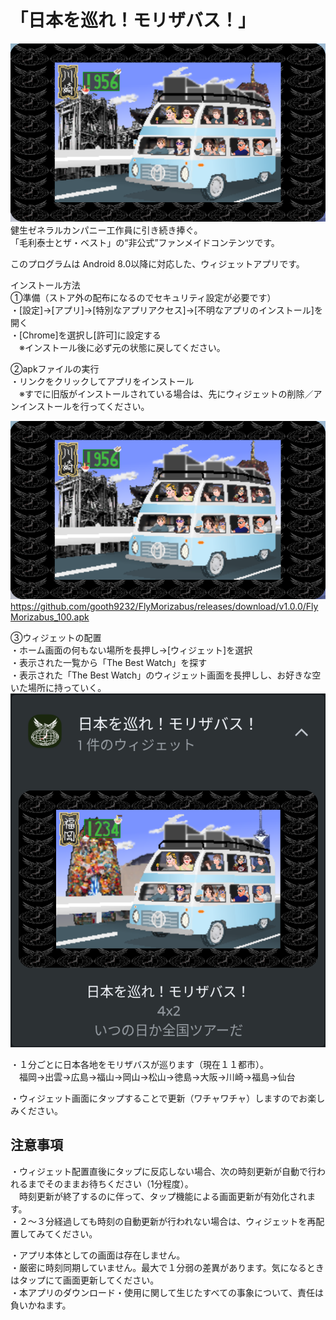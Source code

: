 # 「日本を巡れ！モリザバス！」
![WatchFace](https://github.com/gooth9232/FlyMorizabus/blob/master/img/app_preview.png)  
健生ゼネラルカンパニー工作員に引き続き捧ぐ。  
「毛利泰士とザ・ベスト」の“非公式”ファンメイドコンテンツです。  
  
このプログラムは Android 8.0以降に対応した、ウィジェットアプリです。  
  
インストール方法  
①準備（ストア外の配布になるのでセキュリティ設定が必要です）  
・[設定]→[アプリ]→[特別なアプリアクセス]→[不明なアプリのインストール]を開く  
・[Chrome]を選択し[許可]に設定する  
　※インストール後に必ず元の状態に戻してください。  
  
②apkファイルの実行  
・リンクをクリックしてアプリをインストール  
　※すでに旧版がインストールされている場合は、先にウィジェットの削除／アンインストールを行ってください。  
  
![WatchFace](https://github.com/gooth9232/FlyMorizabus/blob/master/img/app_preview.png)  
https://github.com/gooth9232/FlyMorizabus/releases/download/v1.0.0/FlyMorizabus_100.apk  
  
③ウィジェットの配置  
・ホーム画面の何もない場所を長押し→[ウィジェット]を選択  
・表示された一覧から「The Best Watch」を探す  
・表示された「The Best Watch」のウィジェット画面を長押しし、お好きな空いた場所に持っていく。  
![Wedget](https://github.com/gooth9232/FlyMorizabus/blob/master/img/app_wedget.png)  
  
・１分ごとに日本各地をモリザバスが巡ります（現在１１都市）。  
　福岡→出雲→広島→福山→岡山→松山→徳島→大阪→川崎→福島→仙台  
  
・ウィジェット画面にタップすることで更新（ワチャワチャ）しますのでお楽しみください。  
    
## 注意事項  
・ウィジェット配置直後にタップに反応しない場合、次の時刻更新が自動で行われるまでそのままお待ちください（1分程度）。  
　時刻更新が終了するのに伴って、タップ機能による画面更新が有効化されます。  
・２～３分経過しても時刻の自動更新が行われない場合は、ウィジェットを再配置してみてください。  
  
・アプリ本体としての画面は存在しません。  
・厳密に時刻同期していません。最大で１分弱の差異があります。気になるときはタップにて画面更新してください。  
・本アプリのダウンロード・使用に関して生じたすべての事象について、責任は負いかねます。